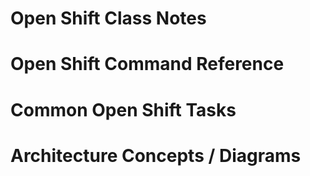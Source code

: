 <!-- TITLE: Home -->
<!-- SUBTITLE: Main Launching page for the wiki -->

# Open Shift Class Notes
# Open Shift Command Reference
# Common Open Shift Tasks
# Architecture Concepts / Diagrams
